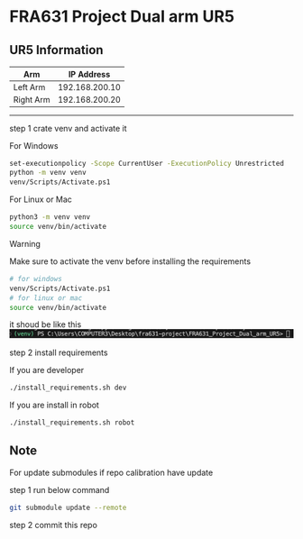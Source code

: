 # FRA631 Project Dual arm UR5
## UR5 Information

| Arm       | IP Address       |
|-----------|------------------|
| Left Arm  | 192.168.200.10   |
| Right Arm | 192.168.200.20   |


---

step 1 crate venv and activate it

For Windows
```bash
set-executionpolicy -Scope CurrentUser -ExecutionPolicy Unrestricted
python -m venv venv
venv/Scripts/Activate.ps1
```

For Linux or Mac

```bash
python3 -m venv venv
source venv/bin/activate
```


> [!WARNING]
> Make sure to activate the venv before installing the requirements
> ```bash
> # for windows
> venv/Scripts/Activate.ps1
> # for linux or mac
> source venv/bin/activate
> ```
> it shoud be like this
> ![bash venv](./images/bash_venv.png)

step 2 install requirements

If you are developer 
```bash
./install_requirements.sh dev
```

If you are install in robot
```bash
./install_requirements.sh robot
```


## Note
For update submodules if repo calibration have update

step 1 run below command 
```bash
git submodule update --remote
```
step 2 commit this repo

